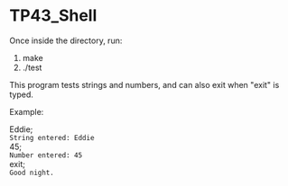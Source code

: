 # TP43_Shell

Once inside the directory, run:

1. make
2. ./test

This program tests strings and numbers, and can also exit when "exit" is typed.

Example:

Eddie;\
`String entered: Eddie`\
45;\
`Number entered: 45`\
exit;\
`Good night.`
